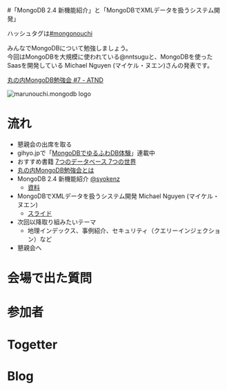 #「MongoDB 2.4 新機能紹介」と「MongoDBでXMLデータを扱うシステム開発」

ハッシュタグは[#mongonouchi](https://twitter.com/search?q=%23mongonouchi&src=hash)

みんなでMongoDBについて勉強しましょう。  
今回はMongoDBを大規模に使われている@nntsuguと、MongoDBを使ったSaasを開発している Michael Nguyen (マイケル・ヌエン)さんの発表です。

[丸の内MongoDB勉強会 #7 - ATND](http://atnd.org/events/36467)

![marunouchi.mongodb logo](http://syokenz.github.com/marunouchi-mongodb/images/mongodb_logo.png)


# 流れ
* 懇親会の出席を取る
* gihyo.jpで「[MongoDBでゆるふわDB体験](http://gihyo.jp/dev/serial/01/mongodb)」連載中
* おすすめ書籍 [7つのデータベース 7つの世界](http://www.amazon.co.jp/dp/4274069087)
* [丸の内MongoDB勉強会とは](http://syokenz.github.com/slides/mongonouchi/)
* MongoDB 2.4 新機能紹介 [@syokenz](http://twitter.com/syokenz)
  * [資料](https://github.com/syokenz/marunouchi-mongodb/tree/master/20130219/syokenz)
* MongoDBでXMLデータを扱うシステム開発 Michael Nguyen (マイケル・ヌエン)
  * [スライド](http://www.slideshare.net/michaelnguyen338658/mongo-db-xsdxml20130219)
* 次回以降取り組みたいテーマ
  * 地理インデックス、事例紹介、セキュリティ（クエリーインジェクション）など
* 懇親会へ


# 会場で出た質問


# 参加者


# Togetter


# Blog
